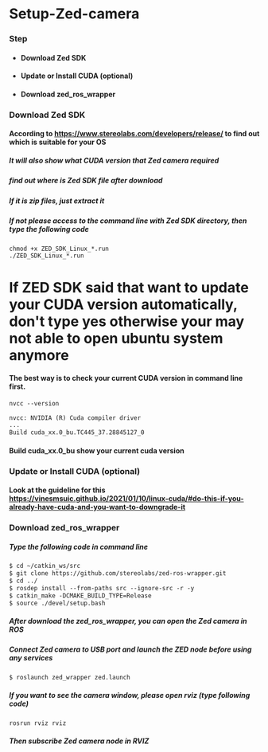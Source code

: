 # Setup-Zed-camera

### Step

* #### Download Zed SDK
* #### Update or Install CUDA (optional)
* #### Download zed_ros_wrapper

### Download Zed SDK

#### According to https://www.stereolabs.com/developers/release/ to find out which is suitable for your OS
##### It will also show what CUDA version that Zed camera required
##### find out where is Zed SDK file after download
##### If it is zip files, just extract it 
##### If not please access to the command line with Zed SDK directory, then type the following code

```XML
chmod +x ZED_SDK_Linux_*.run
./ZED_SDK_Linux_*.run
```
# If ZED SDK said that want to update your CUDA version automatically, don't type yes otherwise your may not able to open ubuntu system anymore 
#### The best way is to check your current CUDA version in command line first.

```XML
nvcc --version

nvcc: NVIDIA (R) Cuda compiler driver
...
Build cuda_xx.0_bu.TC445_37.28845127_0
```
#### Build cuda_xx.0_bu show your current cuda version

### Update or Install CUDA (optional)

#### Look at the guideline for this https://vinesmsuic.github.io/2021/01/10/linux-cuda/#do-this-if-you-already-have-cuda-and-you-want-to-downgrade-it

### Download zed_ros_wrapper

##### Type the following code in command line

```XML
$ cd ~/catkin_ws/src
$ git clone https://github.com/stereolabs/zed-ros-wrapper.git
$ cd ../
$ rosdep install --from-paths src --ignore-src -r -y
$ catkin_make -DCMAKE_BUILD_TYPE=Release
$ source ./devel/setup.bash
```
##### After download the zed_ros_wrapper, you can open the Zed camera in ROS

##### Connect Zed camera to USB port and launch the ZED node before using any services
```XML
$ roslaunch zed_wrapper zed.launch
```

##### If you want to see the camera window, please open rviz (type following code)

```XML
rosrun rviz rviz
```
##### Then subscribe Zed camera node in RVIZ
